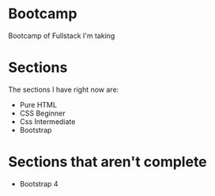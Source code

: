 # Bootcamp
Bootcamp of Fullstack I'm taking

# Sections
The sections I have right now are:
* Pure HTML
* CSS Beginner 
* Css Intermediate
* Bootstrap

# Sections that aren't complete
* Bootstrap 4

